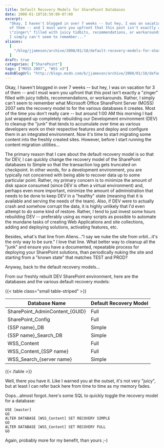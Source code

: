 ```yaml
---
title: Default Recovery Models for SharePoint Databases
date: 2008-01-18T16:59:00-07:00
excerpt:
  "Okay, I haven't blogged in over 7 weeks -- but hey, I was on vacation for 3
  of them -- and I must warn you upfront that this post isn't exactly a
  \"zinger\" filled with juicy tidbits, recommendations, or workarounds. Rather,
  I simply can't seem to remember..."
aliases:
  [
    "/blog/jjameson/archive/2008/01/18/default-recovery-models-for-sharepoint-databases.aspx",
  ]
draft: true
categories: ["SharePoint"]
tags: ["MOSS 2007", "WSS v3"]
msdnBlogUrl: "http://blogs.msdn.com/b/jjameson/archive/2008/01/18/default-recovery-models-for-sharepoint-databases.aspx"
---
```


Okay, I haven't blogged in over 7 weeks -- but hey, I was on vacation for 3 of
them -- and I must warn you upfront that this post isn't exactly a "zinger"
filled with juicy tidbits, recommendations, or workarounds. Rather, I simply
can't seem to remember what Microsoft Office SharePoint Server (MOSS) 2007 sets
the recovery model to for the various databases it creates. Most of the time you
don't really care -- but around 1:00 AM this morning I had just wrapped up
completely rebuilding our Development environment (DEV) to cleanup the "junk"
that tends to accumulate over time as various developers work on their
respective features and deploy and configure them in an integrated environment.
Now it's time to start migrating some content into the freshly created sites.
However, before I start running the content migration utilities...

The primary reason that I care about the default recovery model is so that for
DEV, I can quickly change the recovery model of the SharePoint databases to
Simple so that the transaction log gets truncated on checkpoint. In other words,
for a development environment, you are typically not concerned with being able
to recover data up to some particular point. Rather, my primary concern is to
minimize the amount of disk space consumed (since DEV is often a virtual
environment) and, perhaps even more important, minimize the amount of
administration that needs to be done to keep DEV in a "healthy" state (meaning
that it is available and serving the needs of the team). Also, if DEV were to
actually crash and somehow corrupt the data, it is highly unlikely that I'd even
attempt to do some kind of restore. Rather, I tend to just invest some hours
rebuilding DEV -- preferably using as many scripts as possible to automate the
mundane tasks of creating Web Applications and site collections, adding and
deploying solutions, activating features, etc.

Besides, what's that line from Aliens..."I say we nuke the site from
orbit...it's the only way to be sure." I love that line. What better way to
cleanup all the "junk" and ensure you have a documented, repeatable process for
deploying your SharePoint solutions, than periodically nuking the site and
starting from a "known state" that matches TEST and PROD?

Anyway, back to the default recovery models...

From our freshly rebuilt DEV SharePoint environment, here are the databases and
the various default recovery models:

{{< table class="small table-striped" >}}

| Database Name | Default Recovery Model |
| --- | --- |
| SharePoint\_AdminContent\_{GUID} | Full |
| SharePoint\_Config | Full |
| {SSP name}\_DB | Simple |
| {SSP name}\_Search\_DB | Simple |
| WSS\_Content | Full |
| WSS\_Content\_{SSP name} | Full |
| WSS\_Search\_{server name} | Simple |

{{< /table >}}

Well, there you have it. Like I warned you at the outset, it's not very "juicy",
but at least I can refer back here from time to time as my memory fades.

Oops...almost forgot..here's some SQL to quickly toggle the recovery model for a
database:

```
USE [master]
GO
ALTER DATABASE [WSS_Content] SET RECOVERY SIMPLE
GO
ALTER DATABASE [WSS_Content] SET RECOVERY FULL
GO
```

Again, probably more for my benefit, than yours ;-)
